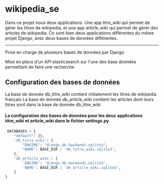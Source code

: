 # wikipedia_se
Dans ce projet nous deux applications. Une app titre_wiki qui permet de gérer les titres de wikipedia, et une app article_wiki qui permet de gérer des articles de wikipedia. Ce sont bien deux applications différentes du même projet Django, avec deux bases de données différentes. 


---
Prise en charge de plusieurs bases de données par Django

Mise en place d'un API elasticsearch sur l'une des base données permettant de faire une recherche

## Configuration des bases de données
La base de donnée db_titre_wiki contient initialement les titres de wikipedia français
La base de donnée db_article_wiki contient les articles dont leurs titres sont dans la base de donnée db_titre_wiki

#### La configuration des bases de données pour les deux applications titre_wiki et article_wiki dans le fichier settings.py
```python
 DATABASES = {
    "default": {},
    'db_titre_wiki': {
        "ENGINE": "django.db.backends.sqlite3",
        "NAME": BASE_DIR / 'db_titre_wiki.sqlite3',
    },
    'db_article_wiki': {
        'ENGINE': 'django.db.backends.sqlite3',
        'NAME': BASE_DIR / 'db_article_wiki.sqlite3',
    }   
}
